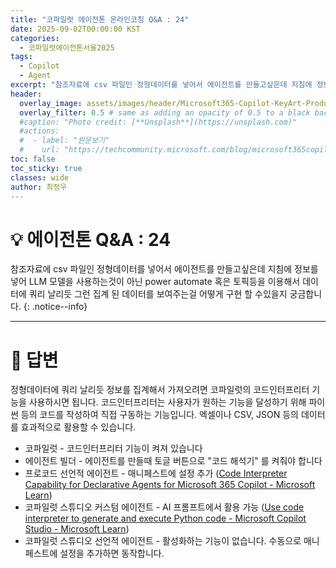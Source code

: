 ```yaml
---
title: "코파일럿 에이전톤 온라인코칭 Q&A : 24"
date: 2025-09-02T00:00:00 KST
categories:
  - 코파일럿에이전톤서울2025
tags:
  - Copilot
  - Agent
excerpt: "참조자료에 csv 파일인 정형데이터를 넣어서 에이전트를 만들고싶은데 지침에 정보를 넣어 LLM 모델을 사용하는것이 아닌 power automate 혹은 토픽등을 이용해서 데이터에 쿼리 날리듯 그런 집계 된 데이터를 보여주는걸 어떻게 구현 할 수있을지 궁금합니다."
header:
  overlay_image: assets/images/header/Microsoft365-Copilot-KeyArt-Productivity-6K-01.png
  overlay_filter: 0.5 # same as adding an opacity of 0.5 to a black background
  #caption: "Photo credit: [**Unsplash**](https://unsplash.com)"
  #actions:
  #  - label: "원문보기"
  #    url: "https://techcommunity.microsoft.com/blog/microsoft365copilotblog/what%E2%80%99s-new-in-microsoft-365-copilot--july-2025/4438253"
toc: false
toc_sticky: true
classes: wide
author: 최정우
---
```


# 💡 에이전톤 Q&A : 24

참조자료에 csv 파일인 정형데이터를 넣어서 에이전트를 만들고싶은데 지침에 정보를 넣어 LLM 모델을 사용하는것이 아닌 power automate 혹은 토픽등을 이용해서 데이터에 쿼리 날리듯 그런 집계 된 데이터를 보여주는걸 어떻게 구현 할 수있을지 궁금합니다.
{: .notice--info}

---

# 📝 답변

정형데이터에 쿼리 날리듯 정보를 집계해서 가져오려면 코파일럿의 코드인터프리터 기능을 사용하시면 됩니다. 코드인터프리터는 사용자가 원하는 기능을 달성하기 위해 파이썬 등의 코드를 작성하여 직접 구동하는 기능입니다. 엑셀이나 CSV, JSON 등의 데이터를 효과적으로 활용할 수 있습니다.

- 코파일럿 - 코드인터프리터 기능이 켜져 있습니다
- 에이전트 빌더 - 에이전트를 만들때 토글 버튼으로 "코드 해석기" 를 켜줘야 합니다
- 프로코드 선언적 에이전트 - 매니페스트에 설정 추가 ([Code Interpreter Capability for Declarative Agents for Microsoft 365 Copilot - Microsoft Learn](https://learn.microsoft.com/en-us/microsoft-365-copilot/extensibility/code-interpreter))
- 코파일럿 스튜디오 커스텀 에이전트 - AI 프롬프트에서 활용 가능 ([Use code interpreter to generate and execute Python code - Microsoft Copilot Studio - Microsoft Learn](https://learn.microsoft.com/en-us/microsoft-copilot-studio/code-interpreter-for-prompts))
- 코파일럿 스튜디오 선언적 에이전트 - 활성화하는 기능이 없습니다. 수동으로 매니페스트에 설정을 추가하면 동작합니다.

